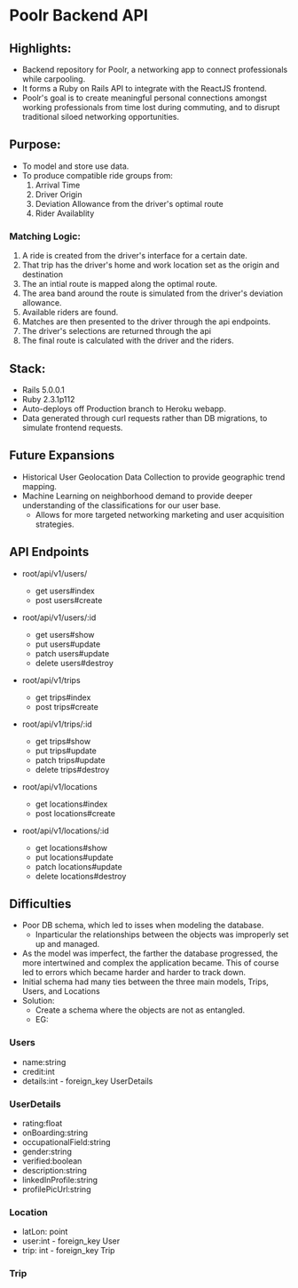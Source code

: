 # Poolr Backend API

## Highlights:

* Backend repository for Poolr, a networking app to connect professionals while carpooling.
* It forms a Ruby on Rails API to integrate with the ReactJS frontend.
* Poolr's goal is to create meaningful personal connections amongst working professionals from time lost during commuting, and to disrupt traditional siloed networking opportunities.

## Purpose:
* To model and store use data.
* To produce compatible ride groups from:
  1. Arrival Time
  2. Driver Origin
  3. Deviation Allowance from the driver's optimal route
  4. Rider Availablity

### Matching Logic:
1. A ride is created from the driver's interface for a certain date.
2. That trip has the driver's home and work location set as the origin and destination
3. The an intial route is mapped along the optimal route.
4. The area band around the route is simulated from the driver's deviation allowance.
5. Available riders are found.
6. Matches are then presented to the driver through the api endpoints.
7. The driver's selections are returned through the api 
8. The final route is calculated with the driver and the riders.

## Stack:
* Rails 5.0.0.1
* Ruby 2.3.1p112
* Auto-deploys off Production branch to Heroku webapp.
* Data generated through curl requests rather than DB migrations, to simulate frontend requests.

## Future Expansions
* Historical User Geolocation Data Collection to provide geographic trend mapping.
* Machine Learning on neighborhood demand to provide deeper understanding of the classifications for our user base.
  * Allows for more targeted networking marketing and user acquisition strategies. 

## API Endpoints

* root/api/v1/users/
   * get      users#index
   * post     users#create

* root/api/v1/users/:id
   *  get      users#show
   *  put      users#update
   *  patch    users#update
   *  delete   users#destroy

* root/api/v1/trips
   * get     trips#index
   * post    trips#create

* root/api/v1/trips/:id
   *  get     trips#show
   *  put     trips#update
   *  patch   trips#update
   *  delete  trips#destroy

*  root/api/v1/locations
   *  get     locations#index
   *  post    locations#create

*  root/api/v1/locations/:id
   *  get     locations#show
   *  put     locations#update
   *  patch   locations#update
   *  delete  locations#destroy


## Difficulties
* Poor DB schema, which led to isses when modeling the database.
  * Inparticular the relationships between the objects was improperly set up and managed.
* As the model was imperfect, the farther the database progressed, the more intertwined and complex the application became. This of course led to errors which became harder and harder to track down.
* Initial schema had many ties between the three main models, Trips, Users, and Locations
* Solution:
  * Create a schema where the objects are not as entangled.
  * EG:

### Users
 - name:string
 - credit:int
 - details:int - foreign_key UserDetails

### UserDetails
 - rating:float
 - onBoarding:string
 - occupationalField:string
 - gender:string
 - verified:boolean
 - description:string
 - linkedInProfile:string
 - profilePicUrl:string

### Location
 - latLon: point
 - user:int - foreign_key User
 - trip: int - foreign_key Trip

### Trip

